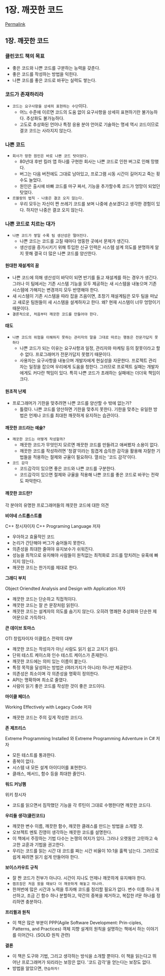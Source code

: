 # 1장. 깨끗한 코드

[Permalink](https://github.com/music-flo-junior/Clean-Code/blob/47cbdd4bb8992332f2986442a88f2b2cb977b337/Nova/ch1_clean_code.md)

## 1장. 깨끗한 코드

### 클린코드 책의 목표

* 좋은 코드와 나쁜 코드를 구분하는 능력을 갖춘다.
* 좋은 코드를 작성하는 방법을 익힌다.
* 나쁜 코드를 좋은 코드로 바꾸는 실력도 쌓는다.

### 코드가 존재하리라

* `코드는 요구사항을 상세히 표현하는 수단`이다.
  * 어느 수준에 이르면 코드의 도움 없이 요구사항을 상세히 표현하기란 불가능하다. 추상화도 불가능하다.
  * 고도로 추상화된 언어나 특정 응용 분야 언어로 기술하는 명세 역시 코드이므로 결코 코드는 사라지지 않는다.

### 나쁜 코드

* `회사가 망한 원인은 바로 나쁜 코드 탓이었다.`
  * 80년대 후반 킬러 앱 하나를 구현한 회사는 나쁜 코드로 인한 버그로 인해 망했다.
  * 버그는 다음 버전에도 그대로 남아있고, 프로그램 시동 시간이 길어지고 죽는 횟수도 늘었다.
  * 원인은 출시에 바빠 코드를 마구 짜서, 기능을 추가할수록 코드가 엉망이 되었던 탓었다.
* `르블랑의 법칙 - 나중은 결코 오지 않는다.`
  * 우리 모두는 자신이 짠 쓰레기 코드를 보며 나중에 손보겠다고 생각한 경험이 있다. 하지만 나중은 결코 오지 않는다.

### 나쁜 코드로 치르는 대가

* `나쁜 코드가 쌓일 수록 팀 생산성은 떨어진다.`
  * 나쁜 코드는 코드를 고칠 때마다 엉뚱한 곳에서 문제가 생긴다.
  * 생산성을 증가시키기 위해 투입한 신규 인력은 시스템 설계 의도를 분명하게 알지 못해 결국 더 많은 나쁜 코드를 양산한다.

#### 원대한 재설계의 꿈

* 나쁜 코드에 의해 생산성이 바닥이 되면 반기를 들고 재설계를 하는 경우가 생긴다. 그러나 이 팀에서는 기존 시스템 기능을 모두 제공하는 새 시스템을 내놓으며 기존 시스템에 가해지는 변경까지 모두 반영해야 한다.
* 새 시스템이 기존 시스템을 따라 잡을 즈음이면, 초창기 재설계팀은 모두 팀을 떠났고 새로운 팀원들이 새 시스템을 설계하자고 한다. 왜? 현재 시스템이 너무 엉망이기 때문이다.
* `결론적으로, 처음부터 깨끗한 코드를 만들어야 한다.`

#### 태도

* `나쁜 코드의 위험을 이해하지 못하는 관리자의 말을 그대로 따르는 행동은 전문가답지 못하다`
  * 나쁜 코드가 되는 이유는 요구사항과 일정, 관리자와 마케팅 등의 잘못이라고 할 수 없다. 프로그래머가 전문가답지 못했기 때문이다.
  * 사용자는 요구사항을 내놓으며 개발자에게 현실성을 자문한다. 프로젝트 관리자는 일정을 잡으며 우리에게 도움을 청한다. 그러므로 프로젝트 실패는 개발자에게도 커다란 책임이 있다. 특히 나쁜 코드가 초래하는 실패에는 더더욱 책임이 크다.

#### 원초적 난제

* 프로그래머가 기한을 맞추려면 나쁜 코드를 양산할 수 밖에 없는가?
  * 틀렸다. 나쁜 코드를 양산하면 기한을 맞추지 못한다. 기한을 맞추는 유일한 방법은 언제나 코드를 최대한 깨끗하게 유지하는 습관이다.

#### 깨끗한 코드라는 예술?

* `깨끗한 코드는 어떻게 작성할까?`
  * 깨끗한 코드가 무엇인지 모르면 깨끗한 코드를 만들려고 애써봤자 소용이 없다.
  * 깨끗한 코드를 작성하려면 '청결'이라는 힘겹게 습득한 감각을 활용해 자잘한 기법들을 적용하는 절제와 규율이 필요하다. 열쇠는 '코드 감각'이다.
* `코드 감각`
  * 코드감각이 있으면 좋은 코드와 나쁜 코드를 구분한다.
  * 코드감각이 있으면 절제와 규율을 적용해 나쁜 코드를 좋은 코드로 바꾸는 전략도 파악한다.

#### 깨끗한 코드란?

각 분야의 유명한 프로그래머들의 깨끗한 코드에 대한 의견

**비야네 스트롭스트룹**

C++ 창시자이자 C++ Programing Language 저자

* 우아하고 효율적인 코드
* 논리가 간단해야 버그가 숨어들지 못한다.
* 의존성을 최대한 줄여야 유지보수가 쉬워진다.
* 성능을 최적으로 유지해야 사람들이 원칙없는 최적화로 코드를 망치려는 유혹에 빠지지 않는다.
* 깨끗한 코드는 한가지를 제대로 한다.

**그래디 부치**

Object Oriendted Analysis and Design with Application 저자

* 깨끗한 코드는 단순하고 직접적이다.
* 깨끗한 코드는 잘 쓴 문장처럼 읽힌다.
* 깨끗한 코드는 설계자의 의도를 숨기지 않는다. 오히려 명쾌한 추상화와 단순한 제어문으로 가득하다.

**큰 데이브 토마스**

OTI 창립자이자 이클립스 전략의 대부

* 깨끗한 코드는 작성자가 아닌 사람도 읽기 쉽고 고치기 쉽다.
* 단위 테스트 케이스와 인수 테스트 케이스가 존재한다.
* 깨끗한 코드에는 의미 있는 이름이 붙는다.
* 특정 목적을 달성하는 방법은 \(여러가지가 아니라\) 하나만 제공한다.
* 의존성은 최소이며 각 의존성을 명확히 정의한다.
* API는 명확하며 최소로 줄였다.
* 사람이 읽기 좋은 코드를 작성한 것이 좋은 코드이다.

**마이클 페더스**

Working Effectively with Legacy Code 저자

* 깨끗한 코드는 주의 깊게 작성한 코드다.

**존 제프리스**

Extreme Programming Installed 와 Extreme Programming Adventure in C\# 저자

* 모든 테스트를 통과한다.
* 중복이 없다.
* 시스템 내 모든 설계 아이디어를 표현한다.
* 클래스, 메서드, 함수 등을 최대한 줄인다.

**워드 커닝햄**

위키 창시자

* 코드를 읽으면서 짐작했던 기능을 각 루틴이 그대로 수행한다면 깨끗한 코드다.

**우리들 생각\(클린코드\)**

* 깨끗한 변수 이름, 깨끗한 함수, 깨끗한 클래스를 만드는 방법을 소개할 것.
* 오브젝트 멘토 진영이 생각하는 깨끗한 코드를 설명한다.
* 이 책에서 주장하는 기법 다수는 논쟁의 여지가 있다. 그러나 오랫동안 고민하고 숙고한 교훈과 기법을 권고한다.
* 우리는 코드를 읽는 시간 대 코드를 짜는 시간 비율이 10:1을 훌쩍 넘는다. 그러므로 쉽게 짜려면 읽기 쉽게 만들어야 한다.

**보이스카우트 규칙**

* 잘 짠 코드가 전부가 아니다. 시간이 지나도 언제나 깨끗하게 유지해야 한다.
* `캠프장은 처음 왔을 때보다 더 깨끗하게 해놓고 떠나라.`
* 한꺼번에 많은 시간과 노력을 투자해 코드를 정리할 필요가 없다. 변수 이름 하나 개선하고, 조금 긴 함수 하나 분할하고, 약간의 중복을 제거하고, 복잡한 if문 하나를 정리하면 충분하다.

**프리퀼과 원칙**

* 이 책은 많은 부분이 PPP\(Agile Software Development: Prin-ciples, Patterns, and Practices\) 객체 지향 설계의 원칙을 설명하는 책에서 하는 이야기를 이어간다. \(SOLID 원칙 관련\)

**결론**

* 이 책은 도구와 기법, 그리고 생각하는 방식을 소개할 뿐이다. 이 책을 읽는다고 뛰어난 프로그래머가 되리라는 보장은 없다. '코드 감각'을 얻는다는 보장도 없다.
* 방법을 알았으면, `연습하자!`


